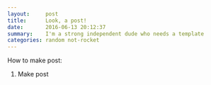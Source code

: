 ```yaml
---
layout:     post
title:      Look, a post!
date:       2016-06-13 20:12:37
summary:    I'm a strong independent dude who needs a template
categories: random not-rocket
---
```


How to make post:

1. Make post
